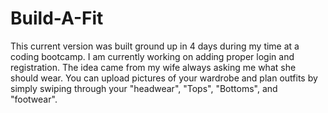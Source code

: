 # Build-A-Fit
This current version was built ground up in 4 days during my time at a coding bootcamp. I am currently working on adding proper login and registration.
The idea came from my wife always asking me what she should wear. You can upload pictures of your wardrobe and plan outfits by simply swiping through your "headwear", "Tops", "Bottoms", and "footwear".
